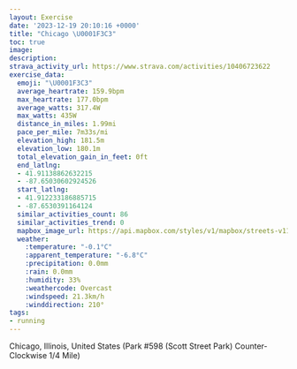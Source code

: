 ```yaml
---
layout: Exercise
date: '2023-12-19 20:10:16 +0000'
title: "Chicago \U0001F3C3"
toc: true
image:
description:
strava_activity_url: https://www.strava.com/activities/10406723622
exercise_data:
  emoji: "\U0001F3C3"
  average_heartrate: 159.9bpm
  max_heartrate: 177.0bpm
  average_watts: 317.4W
  max_watts: 435W
  distance_in_miles: 1.99mi
  pace_per_mile: 7m33s/mi
  elevation_high: 181.5m
  elevation_low: 180.1m
  total_elevation_gain_in_feet: 0ft
  end_latlng:
  - 41.91138862632215
  - -87.65030602924526
  start_latlng:
  - 41.912233186885715
  - -87.6530391164124
  similar_activities_count: 86
  similar_activities_trend: 0
  mapbox_image_url: https://api.mapbox.com/styles/v1/mapbox/streets-v11/static/path-5+787af2-1.0(i%7Bx~Fvk~uO%40_%40EiAAIGKCWPUR_%40X%5Bz%40yAFg%40H_%40FeBBOLQCgAAeFGmFAeGE%7DB%3FoAl%40IRGNA%60A%40RBFHBHBv%40AnCBl%40FXHLRLRDpAGRGFGLUD%5DE%7DCGc%40OWOKYCkAFKDONO%5EARDpDXb%40PJJ%40vAGXQLQDOCoCG%7D%40MSQQQEW%3Fa%40B_%40DIDMLMVCNAZB~BDd%40LVNLJDH%3F%60%40Et%40AVONSDYCqDEWGISQUIIAa%40%40s%40LKDMPGNETB~CBZJRNPLDRB%7C%40ETEPKNQDWCkDAUGMOSOKYCeBCSCQIGAQD%7BA%40G%40EJ%3FNDb%40%40dAJvCGbCHlNAD%5BBChA%40N),pin-s-s+e5b22e(-87.65132,41.91173),pin-s-f+89ae00(-87.64863999999994,41.91098999999998)/auto/800x800?access_token=pk.eyJ1Ijoiam9zaGJlY2ttYW4iLCJhIjoiY205eWR2aDd1MWZ6djJrbXc4a3M0bWZleiJ9.XiG9OWkNcZk2QzjJbxLB4A
  weather:
    :temperature: "-0.1°C"
    :apparent_temperature: "-6.8°C"
    :precipitation: 0.0mm
    :rain: 0.0mm
    :humidity: 33%
    :weathercode: Overcast
    :windspeed: 21.3km/h
    :winddirection: 210°
tags:
- running
---
```

Chicago, Illinois, United States (Park #598 (Scott Street Park) Counter-Clockwise 1/4 Mile)
